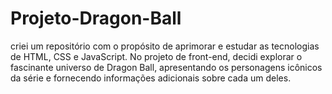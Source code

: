 # Projeto-Dragon-Ball

 criei um repositório com o propósito de aprimorar e estudar as tecnologias de HTML, CSS e JavaScript. No projeto de front-end, decidi explorar o fascinante universo de Dragon Ball, apresentando os personagens icônicos da série e fornecendo informações adicionais sobre cada um deles.
